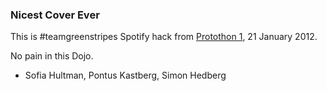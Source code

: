 ### Nicest Cover Ever 
This is #teamgreenstripes Spotify hack from [Protothon 1](http://protothon.com), 21 January 2012.

No pain in this Dojo.  
- Sofia Hultman, Pontus Kastberg, Simon Hedberg


